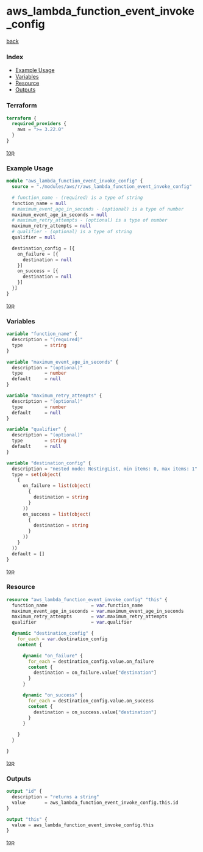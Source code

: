 # aws_lambda_function_event_invoke_config

[back](../aws.md)

### Index

- [Example Usage](#example-usage)
- [Variables](#variables)
- [Resource](#resource)
- [Outputs](#outputs)

### Terraform

```terraform
terraform {
  required_providers {
    aws = ">= 3.22.0"
  }
}
```

[top](#index)

### Example Usage

```terraform
module "aws_lambda_function_event_invoke_config" {
  source = "./modules/aws/r/aws_lambda_function_event_invoke_config"

  # function_name - (required) is a type of string
  function_name = null
  # maximum_event_age_in_seconds - (optional) is a type of number
  maximum_event_age_in_seconds = null
  # maximum_retry_attempts - (optional) is a type of number
  maximum_retry_attempts = null
  # qualifier - (optional) is a type of string
  qualifier = null

  destination_config = [{
    on_failure = [{
      destination = null
    }]
    on_success = [{
      destination = null
    }]
  }]
}
```

[top](#index)

### Variables

```terraform
variable "function_name" {
  description = "(required)"
  type        = string
}

variable "maximum_event_age_in_seconds" {
  description = "(optional)"
  type        = number
  default     = null
}

variable "maximum_retry_attempts" {
  description = "(optional)"
  type        = number
  default     = null
}

variable "qualifier" {
  description = "(optional)"
  type        = string
  default     = null
}

variable "destination_config" {
  description = "nested mode: NestingList, min items: 0, max items: 1"
  type = set(object(
    {
      on_failure = list(object(
        {
          destination = string
        }
      ))
      on_success = list(object(
        {
          destination = string
        }
      ))
    }
  ))
  default = []
}
```

[top](#index)

### Resource

```terraform
resource "aws_lambda_function_event_invoke_config" "this" {
  function_name                = var.function_name
  maximum_event_age_in_seconds = var.maximum_event_age_in_seconds
  maximum_retry_attempts       = var.maximum_retry_attempts
  qualifier                    = var.qualifier

  dynamic "destination_config" {
    for_each = var.destination_config
    content {

      dynamic "on_failure" {
        for_each = destination_config.value.on_failure
        content {
          destination = on_failure.value["destination"]
        }
      }

      dynamic "on_success" {
        for_each = destination_config.value.on_success
        content {
          destination = on_success.value["destination"]
        }
      }

    }
  }

}
```

[top](#index)

### Outputs

```terraform
output "id" {
  description = "returns a string"
  value       = aws_lambda_function_event_invoke_config.this.id
}

output "this" {
  value = aws_lambda_function_event_invoke_config.this
}
```

[top](#index)